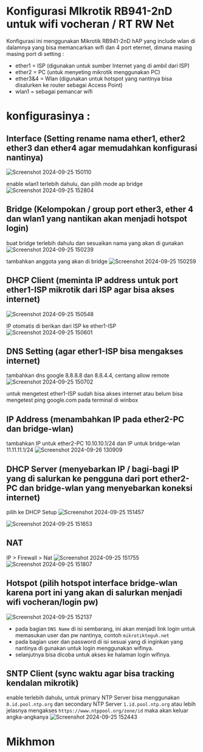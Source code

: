 # Konfigurasi MIkrotik RB941-2nD untuk wifi vocheran / RT RW Net
Konfigurasi ini menggunakan Mikrotik RB941-2nD hAP yang include wlan di dalamnya yang bisa memancarkan wifi dan 4 port eternet, dimana masing masing port di setting :
* ether1 = ISP (digunakan untuk sumber Internet yang di ambil dari ISP)
* ether2 = PC (untuk menyeting mikrotik menggunakan PC)
* ether3&4 = Wlan (digunakan untuk hotspot yang nantinya bisa disalurken ke router sebagai Access Point)
* wlan1 = sebagai pemancar wifi
# konfigurasinya :

## Interface (Setting rename nama ether1, ether2 ether3 dan ether4 agar memudahkan konfigurasi nantinya)
![Screenshot 2024-09-25 150110](https://github.com/user-attachments/assets/7fc09998-3f0b-4966-84e4-a57fa2590d54)

enable wlan1 terlebih dahulu, dan pilih mode ap bridge
![Screenshot 2024-09-25 152804](https://github.com/user-attachments/assets/57434cef-0915-4b21-b91b-a02477c0e00a)

## Bridge (Kelompokan / group port ether3, ether 4 dan wlan1 yang nantikan akan menjadi hotspot login)
buat bridge terlebih dahulu dan sesuaikan nama yang akan di gunakan
![Screenshot 2024-09-25 150239](https://github.com/user-attachments/assets/c5523931-4a9d-4fe0-bab6-4a6e3ec7be14)

tambahkan anggota yang akan di bridge
![Screenshot 2024-09-25 150259](https://github.com/user-attachments/assets/b6406368-8489-46b0-bb73-7a5e7fb8c0be)

## DHCP Client (meminta IP address untuk port ether1-ISP mikrotik dari ISP agar bisa akses internet)
![Screenshot 2024-09-25 150548](https://github.com/user-attachments/assets/2c5abf27-88b3-4434-a88a-425505bd2735)

IP otomatis di berikan dari ISP ke ether1-ISP
![Screenshot 2024-09-25 150601](https://github.com/user-attachments/assets/9236ffb9-fb78-4cb9-ab17-d8647c2b1431)

## DNS Setting (agar ether1-ISP bisa mengakses internet)
tambahkan dns google 8.8.8.8 dan 8.8.4.4, centang allow remote
![Screenshot 2024-09-25 150702](https://github.com/user-attachments/assets/736cadb3-a511-4108-96f2-11820896a0e7)

untuk mengetest ether1-ISP sudah bisa akses internet atau belum bisa mengetest ping google.com pada terminal di winbox

## IP Address (menambahkan IP pada ether2-PC dan bridge-wlan)
tambahkan IP untuk ether2-PC 10.10.10.1/24 dan IP untuk bridge-wlan 11.11.11.1/24
![Screenshot 2024-09-26 130909](https://github.com/user-attachments/assets/e7292548-7605-42e2-bfbd-556c45716cc7)

## DHCP Server (menyebarkan IP / bagi-bagi IP yang di salurkan ke pengguna dari port ether2-PC dan bridge-wlan yang menyebarkan koneksi internet)
pilih ke DHCP Setup
![Screenshot 2024-09-25 151457](https://github.com/user-attachments/assets/0fdca7fd-1aed-48d4-8d31-b4957afe3674)

![Screenshot 2024-09-25 151653](https://github.com/user-attachments/assets/6d5e1708-ec55-4ba0-adad-0ab9d9406c6c)

## NAT
IP > Firewall > Nat
![Screenshot 2024-09-25 151755](https://github.com/user-attachments/assets/b4eeba9e-2de9-4e12-8974-e2db4fb20763)
![Screenshot 2024-09-25 151807](https://github.com/user-attachments/assets/7b366384-9dc6-41c7-90bf-99ce6fdc64bb)

## Hotspot (pilih hotspot interface bridge-wlan karena port ini yang akan di salurkan menjadi wifi vocheran/login pw)
![Screenshot 2024-09-25 152137](https://github.com/user-attachments/assets/296be521-cbe8-40ef-9e4d-7a8773c23d15)
* pada bagian `DNS Name` di isi sembarang, ini akan menjadi link login untuk memasukan user dan pw nantinya, contoh `mikrotikteguh.net`
* pada bagian user dan password di isi sesuai yang di inginkan yang nantinya di gunakan untuk login menggunakan wifinya.
* selanjutnya bisa dicoba untuk akses ke halaman login wifinya.

## SNTP Client (sync waktu agar bisa tracking kendalan mikrotik)
enable terlebih dahulu, untuk primary NTP Server bisa menggunakan `0.id.pool.ntp.org` dan secondary NTP Server `1.id.pool.ntp.org` atau lebih jelasnya mengakses `https://www.ntppool.org/zone/id` maka akan keluar angka-angkanya
![Screenshot 2024-09-25 152443](https://github.com/user-attachments/assets/ea309163-fa65-4706-83bd-ac18baa4e676)

# Mikhmon





